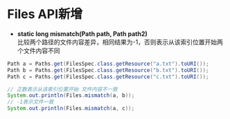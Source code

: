 # Files API新增

- **static long mismatch(Path path, Path path2)**  
比较两个路径的文件内容差异，相同结果为-1，否则表示从该索引位置开始两个文件内容不同

```java
Path a = Paths.get(FilesSpec.class.getResource("a.txt").toURI());
Path b = Paths.get(FilesSpec.class.getResource("b.txt").toURI());
Path c = Paths.get(FilesSpec.class.getResource("c.txt").toURI());

// 正数表示从该索引位置开始 文件内容不一致
System.out.println(Files.mismatch(a, b));
// -1表示文件一致
System.out.println(Files.mismatch(a, c));
```
